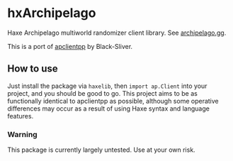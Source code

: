 # hxArchipelago

Haxe Archipelago multiworld randomizer client library. See [archipelago.gg](https://archipelago.gg).

This is a port of [apclientpp](https://github.com/black-sliver/apclientpp) by Black-Sliver.

## How to use

Just install the package via `haxelib`, then `import ap.Client` into your project, and you should be good to go. This project aims to be as functionally identical to apclientpp as possible, although some operative differences may occur as a result of using Haxe syntax and language features.

### Warning

This package is currently largely untested. Use at your own risk.
